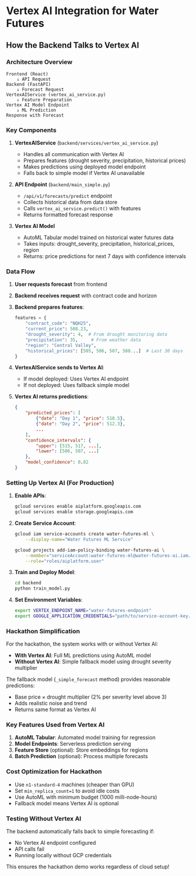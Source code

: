 # Vertex AI Integration for Water Futures

## How the Backend Talks to Vertex AI

### Architecture Overview

```
Frontend (React) 
    ↓ API Request
Backend (FastAPI)
    ↓ Forecast Request
VertexAIService (vertex_ai_service.py)
    ↓ Feature Preparation
Vertex AI Model Endpoint
    ↓ ML Prediction
Response with Forecast
```

### Key Components

1. **VertexAIService** (`backend/services/vertex_ai_service.py`)
   - Handles all communication with Vertex AI
   - Prepares features (drought severity, precipitation, historical prices)
   - Makes predictions using deployed model endpoint
   - Falls back to simple model if Vertex AI unavailable

2. **API Endpoint** (`backend/main_simple.py`)
   - `/api/v1/forecasts/predict` endpoint
   - Collects historical data from data store
   - Calls `vertex_ai_service.predict()` with features
   - Returns formatted forecast response

3. **Vertex AI Model**
   - AutoML Tabular model trained on historical water futures data
   - Takes inputs: drought_severity, precipitation, historical_prices, region
   - Returns: price predictions for next 7 days with confidence intervals

### Data Flow

1. **User requests forecast** from frontend
2. **Backend receives request** with contract code and horizon
3. **Backend prepares features**:
   ```python
   features = {
       "contract_code": "NQH25",
       "current_price": 508.23,
       "drought_severity": 4,  # From drought monitoring data
       "precipitation": 35,     # From weather data
       "region": "Central Valley",
       "historical_prices": [505, 506, 507, 508...]  # Last 30 days
   }
   ```

4. **VertexAIService sends to Vertex AI**:
   - If model deployed: Uses Vertex AI endpoint
   - If not deployed: Uses fallback simple model

5. **Vertex AI returns predictions**:
   ```json
   {
       "predicted_prices": [
           {"date": "Day 1", "price": 510.5},
           {"date": "Day 2", "price": 512.3},
           ...
       ],
       "confidence_intervals": {
           "upper": [515, 517, ...],
           "lower": [506, 507, ...]
       },
       "model_confidence": 0.82
   }
   ```

### Setting Up Vertex AI (For Production)

1. **Enable APIs**:
   ```bash
   gcloud services enable aiplatform.googleapis.com
   gcloud services enable storage.googleapis.com
   ```

2. **Create Service Account**:
   ```bash
   gcloud iam service-accounts create water-futures-ml \
       --display-name="Water Futures ML Service"
   
   gcloud projects add-iam-policy-binding water-futures-ai \
       --member="serviceAccount:water-futures-ml@water-futures-ai.iam.gserviceaccount.com" \
       --role="roles/aiplatform.user"
   ```

3. **Train and Deploy Model**:
   ```bash
   cd backend
   python train_model.py
   ```

4. **Set Environment Variables**:
   ```bash
   export VERTEX_ENDPOINT_NAME="water-futures-endpoint"
   export GOOGLE_APPLICATION_CREDENTIALS="path/to/service-account-key.json"
   ```

### Hackathon Simplification

For the hackathon, the system works with or without Vertex AI:

- **With Vertex AI**: Full ML predictions using AutoML model
- **Without Vertex AI**: Simple fallback model using drought severity multiplier

The fallback model (`_simple_forecast` method) provides reasonable predictions:
- Base price × drought multiplier (2% per severity level above 3)
- Adds realistic noise and trend
- Returns same format as Vertex AI

### Key Features Used from Vertex AI

1. **AutoML Tabular**: Automated model training for regression
2. **Model Endpoints**: Serverless prediction serving
3. **Feature Store** (optional): Store embeddings for regions
4. **Batch Prediction** (optional): Process multiple forecasts

### Cost Optimization for Hackathon

- Use `n1-standard-4` machines (cheaper than GPU)
- Set `min_replica_count=1` to avoid idle costs
- Use AutoML with minimum budget (1000 milli-node-hours)
- Fallback model means Vertex AI is optional

### Testing Without Vertex AI

The backend automatically falls back to simple forecasting if:
- No Vertex AI endpoint configured
- API calls fail
- Running locally without GCP credentials

This ensures the hackathon demo works regardless of cloud setup!